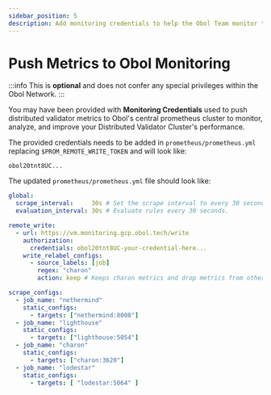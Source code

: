```yaml
---
sidebar_position: 5
description: Add monitoring credentials to help the Obol Team monitor the health of your cluster
---
```


# Push Metrics to Obol Monitoring

:::info
This is **optional** and does not confer any special privileges within the Obol Network.
:::

You may have been provided with **Monitoring Credentials** used to push distributed validator metrics to Obol's central prometheus cluster to monitor, analyze, and improve your Distributed Validator Cluster's performance.

The provided credentials needs to be added in `prometheus/prometheus.yml` replacing `$PROM_REMOTE_WRITE_TOKEN` and will look like:
```
obol20tnt8UC...
```

The updated `prometheus/prometheus.yml` file should look like:
```yaml
global:
  scrape_interval:     30s # Set the scrape interval to every 30 seconds.
  evaluation_interval: 30s # Evaluate rules every 30 seconds.

remote_write:
  - url: https://vm.monitoring.gcp.obol.tech/write
    authorization:
      credentials: obol20tnt8UC-your-credential-here...
    write_relabel_configs:
      - source_labels: [job]
        regex: "charon"
        action: keep # Keeps charon metrics and drop metrics from other containers.

scrape_configs:
  - job_name: "nethermind"
    static_configs:
      - targets: ["nethermind:8008"]
  - job_name: "lighthouse"
    static_configs:
      - targets: ["lighthouse:5054"]
  - job_name: "charon"
    static_configs:
      - targets: ["charon:3620"]
  - job_name: "lodestar"
    static_configs:
      - targets: [ "lodestar:5064" ]
```